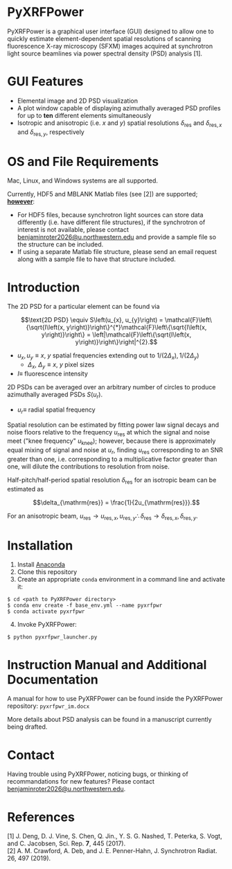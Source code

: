 # PyXRFPower

PyXRFPower is a graphical user interface (GUI) designed to allow one to quickly estimate element-dependent spatial resolutions of scanning fluorescence X-ray microscopy (SFXM) images acquired at synchrotron light source beamlines via power spectral density (PSD) analysis [1].

# GUI Features

- Elemental image and 2D PSD visualization
- A plot window capable of displaying azimuthally averaged PSD profiles for up to **ten** different elements simultaneously
- Isotropic and anisotropic (i.e. $x$ and $y$) spatial resolutions $\delta_{\mathrm{res}}$ and $\delta_{\mathrm{res},x}$ and $\delta_{\mathrm{res},y}$, respectively

# OS and File Requirements

Mac, Linux, and Windows systems are all supported.

Currently, HDF5 and MBLANK Matlab files (see [2]) are supported; <ins>**however**</ins>: 
- For HDF5 files, because synchrotron light sources can store data differently (i.e. have different file structures), if the synchrotron of interest is not available, please contact <benjaminroter2026@u.northwestern.edu> and provide a sample file so the structure can be included.
- If using a separate Matlab file structure, please send an email request along with a sample file to have that structure included.

# Introduction

The 2D PSD for a particular element can be found via

```math
\text{2D PSD} \equiv S\left(u_{x}, u_{y}\right) = \mathcal{F}\left\{\sqrt{I\left(x, y\right)}\right\}^{*}\mathcal{F}\left\{\sqrt{I\left(x, y\right)}\right\} = \left|\mathcal{F}\left\{\sqrt{I\left(x, y\right)}\right\}\right|^{2}.
```
- $u_{x}, u_{y} \equiv x$, $y$ spatial frequencies extending out to $1/\left(2\Delta_{x}\right), 1/\left(2\Delta_{y}\right)$
  - $\Delta_{x}$, $\Delta_{y} \equiv x$, $y$ pixel sizes
- $I \equiv$ fluorescence intensity

2D PSDs can be averaged over an arbitrary number of circles to produce azimuthally averaged PSDs $S\left(u_{r}\right).$
 - $u_{r} \equiv$ radial spatial frequency

Spatial resolution can be estimated by fitting power law signal decays and noise floors relative to the frequency $u_{\mathrm{res}}$ at which the signal and noise meet ("knee frequency" $u_{\mathrm{knee}}$); however, because there is approximately equal mixing of signal and noise at $u_{r}$, finding $u_{\mathrm{res}}$ corresponding to an SNR greater than one, i.e. corresponding to a multiplicative factor greater than one, will dilute the contributions to resolution from noise.

Half-pitch/half-period spatial resolution $\delta_{\mathrm{res}}$ for an isotropic beam can be estimated as

```math
\delta_{\mathrm{res}} = \frac{1}{2u_{\mathrm{res}}}.
```

For an anisotropic beam, $u_{\mathrm{res}} \rightarrow u_{\mathrm{res},x}, u_{\mathrm{res},y} \therefore \delta_{\mathrm{res}} \rightarrow \delta_{\mathrm{res},x}, \delta_{\mathrm{res},y}$.

# Installation

1. Install [Anaconda](http://continuum.io/downloads)
2. Clone this repository
3. Create an appropriate `conda` environment in a command line and activate it:

```
$ cd <path to PyXRFPower directory>
$ conda env create -f base_env.yml --name pyxrfpwr
$ conda activate pyxrfpwr
```

4. Invoke PyXRFPower:

```
$ python pyxrfpwr_launcher.py
```

# Instruction Manual and Additional Documentation

A manual for how to use PyXRFPower can be found inside the PyXRFPower repository: `pyxrfpwr_im.docx`  

More details about PSD analysis can be found in a manuscript currently being drafted.

# Contact

Having trouble using PyXRFPower, noticing bugs, or thinking of recommandations for new features? Please contact <benjaminroter2026@u.northwestern.edu>.

# References

[1] J. Deng, D. J. Vine, S. Chen, Q. Jin., Y. S. G. Nashed, T. Peterka, S. Vogt, and C. Jacobsen, Sci. Rep. **7**, 445 (2017).  
[2] A. M. Crawford, A. Deb, and J. E. Penner-Hahn, J. Synchrotron Radiat. 26, 497 (2019).
